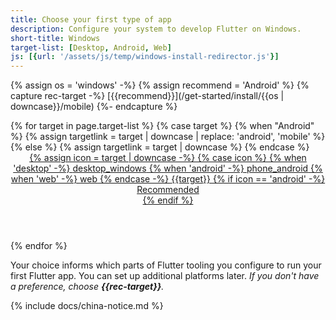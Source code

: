```yaml
---
title: Choose your first type of app
description: Configure your system to develop Flutter on Windows.
short-title: Windows
target-list: [Desktop, Android, Web]
js: [{url: '/assets/js/temp/windows-install-redirector.js'}]
---
```


{% assign os = 'windows'
   -%}
{% assign recommend = 'Android' %}
{% capture rec-target
   -%}
[{{recommend}}](/get-started/install/{{os | downcase}}/mobile)
{%- endcapture %}

<div class="card-deck mb-8">
{% for target in page.target-list %}
{% case target %}
{% when "Android" %}
{% assign targetlink = target | downcase | replace: 'android', 'mobile' %}
{% else %}
{% assign targetlink = target | downcase %}
{% endcase %}
  <a class="card card-app-type card-windows"
     id="install-{{os | downcase}}"
     href="{{site.url}}/get-started/install/{{os | downcase}}/{{targetlink}}">
    <div class="card-body">
      <header class="card-title text-center m-0">
        <span class="d-block h1">
          {% assign icon = target | downcase
   -%}
          {% case icon %}
          {% when 'desktop'
   -%}
            <span class="material-symbols">desktop_windows</span>
          {% when 'android'
   -%}
            <span class="material-symbols">phone_android</span>
          {% when 'web'
   -%}
            <span class="material-symbols">web</span>
          {% endcase
   -%}
        </span>
        <span class="text-muted text-nowrap">{{target}}</span>
        {% if icon == 'android'
   -%}
          <div class="card-subtitle">Recommended</div>
        {% endif %}
      </header>
    </div>
  </a>
{% endfor %}
</div>

Your choice informs which parts of Flutter tooling you configure
to run your first Flutter app.
You can set up additional platforms later.
_If you don't have a preference, choose **{{rec-target}}**._

{% include docs/china-notice.md %}
